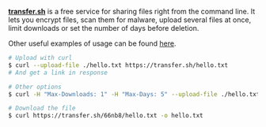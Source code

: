 [**transfer.sh**](https://transfer.sh) is a free service for sharing files right from the command line. It lets you encrypt files, 
scan them for malware, upload several files at once, limit downloads or set the number of days before deletion.

Other useful examples of usage can be found [here](https://github.com/dutchcoders/transfer.sh/blob/master/examples.md).

```bash
# Upload with curl
$ curl --upload-file ./hello.txt https://transfer.sh/hello.txt  
# And get a link in response

# Other options
$ curl -H "Max-Downloads: 1" -H "Max-Days: 5" --upload-file ./hello.txt https://transfer.sh/hello.txt

# Download the file
$ curl https://transfer.sh/66nb8/hello.txt -o hello.txt
```
